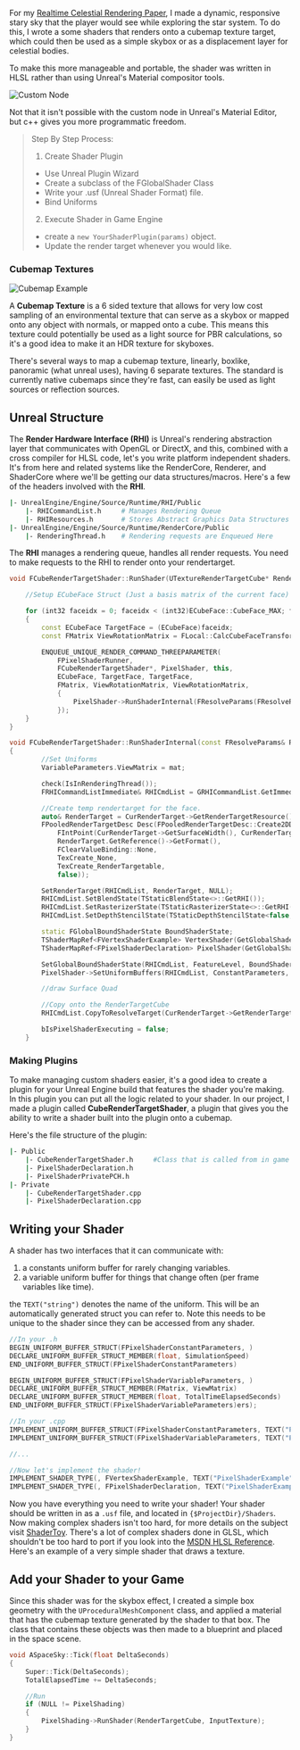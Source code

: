 For my [Realtime Celestial Rendering Paper](https://github.com/OpenHID/realtime-celestial-rendering), I made a dynamic, responsive stary sky that the player would see while exploring the star system. To do this, I wrote a some shaders that renders onto a cubemap texture target, which could then be used as a simple skybox or as a displacement layer for celestial bodies.

To make this more manageable and portable, the shader was written in HLSL rather than using Unreal's Material compositor tools.

![Custom Node](assets/ue4-material-custom.gif)

Not that it isn't possible with the custom node in Unreal's Material Editor, but c++ gives you more programmatic freedom.

>Step By Step Process:
>1. Create Shader Plugin
>  * Use Unreal Plugin Wizard
>  * Create a subclass of the FGlobalShader Class
>  * Write your .usf (Unreal Shader Format) file.
>  * Bind Uniforms
>2. Execute Shader in Game Engine
>  * create a `new YourShaderPlugin(params)` object.
>  * Update the render target whenever you would like.

### Cubemap Textures

![Cubemap Example](assets/directioncubemap.jpg)

A **Cubemap Texture** is a 6 sided texture that allows for very low cost sampling of an environmental texture that can serve as a skybox or mapped onto any object with normals, or mapped onto a cube. This means this texture could potentially be used as a light source for PBR calculations, so it's a good idea to make it an HDR texture for skyboxes.

There's several ways to map a cubemap texture, linearly, boxlike, panoramic (what unreal uses), having 6 separate textures. The standard is currently native cubemaps since they're fast, can easily be used as light sources or reflection sources.

## Unreal Structure

The **Render Hardware Interface (RHI)** is Unreal's rendering abstraction layer that communicates with OpenGL or DirectX, and this, combined with a cross compiler for HLSL code, let's you write platform independent shaders. It's from here and related systems like the RenderCore, Renderer, and ShaderCore where we'll be getting our data structures/macros. Here's a few of the headers involved with the **RHI**.

```bash
|- UnrealEngine/Engine/Source/Runtime/RHI/Public
	|- RHICommandList.h 	# Manages Rendering Queue
	|- RHIResources.h		# Stores Abstract Graphics Data Structures
|- UnrealEngine/Engine/Source/Runtime/RenderCore/Public
    |- RenderingThread.h 	# Rendering requests are Enqueued Here
```

The **RHI** manages a rendering queue, handles all render requests. You need to make requests to the RHI to render onto your rendertarget.

```cpp
void FCubeRenderTargetShader::RunShader(UTextureRenderTargetCube* RenderTarget, float time) {

	//Setup ECubeFace Struct (Just a basis matrix of the current face)

	for (int32 faceidx = 0; faceidx < (int32)ECubeFace::CubeFace_MAX; faceidx++)
	{
		const ECubeFace TargetFace = (ECubeFace)faceidx;
		const FMatrix ViewRotationMatrix = FLocal::CalcCubeFaceTransform(TargetFace);

		ENQUEUE_UNIQUE_RENDER_COMMAND_THREEPARAMETER(
			FPixelShaderRunner,
			FCubeRenderTargetShader*, PixelShader, this,
			ECubeFace, TargetFace, TargetFace,
			FMatrix, ViewRotationMatrix, ViewRotationMatrix,
			{
				PixelShader->RunShaderInternal(FResolveParams(FResolveRect(), TargetFace), ViewRotationMatrix);
			});
	}
}

void FCubeRenderTargetShader::RunShaderInternal(const FResolveParams& ResolveParams, const FMatrix mat, UTextureRenderTargetCube* CurRenderTarget)
{
		//Set Uniforms
		VariableParameters.ViewMatrix = mat;

		check(IsInRenderingThread());
		FRHICommandListImmediate& RHICmdList = GRHICommandList.GetImmediateCommandList();

		//Create temp rendertarget for the face.
		auto& RenderTarget = CurRenderTarget->GetRenderTargetResource()->GetRenderTargetTexture();
		FPooledRenderTargetDesc Desc(FPooledRenderTargetDesc::Create2DDesc(
			FIntPoint(CurRenderTarget->GetSurfaceWidth(), CurRenderTarget->GetSurfaceHeight()),
			RenderTarget.GetReference()->GetFormat(),
			FClearValueBinding::None,
			TexCreate_None,
			TexCreate_RenderTargetable,
			false));

		SetRenderTarget(RHICmdList, RenderTarget, NULL);
		RHICmdList.SetBlendState(TStaticBlendState<>::GetRHI());
		RHICmdList.SetRasterizerState(TStaticRasterizerState<>::GetRHI());
		RHICmdList.SetDepthStencilState(TStaticDepthStencilState<false, CF_Always>::GetRHI());

		static FGlobalBoundShaderState BoundShaderState;
		TShaderMapRef<FVertexShaderExample> VertexShader(GetGlobalShaderMap(FeatureLevel));
		TShaderMapRef<FPixelShaderDeclaration> PixelShader(GetGlobalShaderMap(FeatureLevel));

		SetGlobalBoundShaderState(RHICmdList, FeatureLevel, BoundShaderState, GTextureVertexDeclaration.VertexDeclarationRHI, *VertexShader, *PixelShader);
		PixelShader->SetUniformBuffers(RHICmdList, ConstantParameters, VariableParameters);

		//draw Surface Quad

		//Copy onto the RenderTargetCube
		RHICmdList.CopyToResolveTarget(CurRenderTarget->GetRenderTargetResource()->GetRenderTargetTexture(), CurRenderTarget->GetRenderTargetResource()->TextureRHI, false, ResolveParams);

		bIsPixelShaderExecuting = false;
	}
```

### Making Plugins

To make managing custom shaders easier, it's a good idea to create a plugin for your Unreal Engine build that features the shader you're making. In this plugin you can put all the logic related to your shader. In our project, I made a plugin called **CubeRenderTargetShader**, a plugin that gives you the ability to write a shader built into the plugin onto a cubemap.

Here's the file structure of the plugin:

```bash
|- Public
	|- CubeRenderTargetShader.h 	#Class that is called from in game actors.
	|- PixelShaderDeclaration.h
	|- PixelShaderPrivatePCH.h
|- Private
	|- CubeRenderTargetShader.cpp
	|- PixelShaderDeclaration.cpp
```

## Writing your Shader

A shader has two interfaces that it can communicate with:

1. a constants uniform buffer for rarely changing variables.
2. a variable uniform buffer for things that change often (per frame variables like time).

the `TEXT("string")` denotes the name of the uniform. This will be an automatically generated struct you can refer to. Note this needs to be unique to the shader since they can be accessed from any shader.

```cpp
//In your .h
BEGIN_UNIFORM_BUFFER_STRUCT(FPixelShaderConstantParameters, )
DECLARE_UNIFORM_BUFFER_STRUCT_MEMBER(float, SimulationSpeed)
END_UNIFORM_BUFFER_STRUCT(FPixelShaderConstantParameters)

BEGIN_UNIFORM_BUFFER_STRUCT(FPixelShaderVariableParameters, )
DECLARE_UNIFORM_BUFFER_STRUCT_MEMBER(FMatrix, ViewMatrix)
DECLARE_UNIFORM_BUFFER_STRUCT_MEMBER(float, TotalTimeElapsedSeconds)
END_UNIFORM_BUFFER_STRUCT(FPixelShaderVariableParameters)ers);

//In your .cpp
IMPLEMENT_UNIFORM_BUFFER_STRUCT(FPixelShaderConstantParameters, TEXT("PSConstants"));
IMPLEMENT_UNIFORM_BUFFER_STRUCT(FPixelShaderVariableParameters, TEXT("PSVariables"));

//...

//Now let's implement the shader!
IMPLEMENT_SHADER_TYPE(, FVertexShaderExample, TEXT("PixelShaderExample"), TEXT("MainVertexShader"), SF_Vertex);
IMPLEMENT_SHADER_TYPE(, FPixelShaderDeclaration, TEXT("PixelShaderExample"), TEXT("MainPixelShader"), SF_Pixel);
```

Now you have everything you need to write your shader! Your shader should be written in as a `.usf` file, and located in `{$ProjectDir}/Shaders`. Now making complex shaders isn't too hard, for more details on the subject visit [ShaderToy](http://shadertoy.com). There's a lot of complex shaders done in GLSL, which shouldn't be too hard to port if you look into the [MSDN HLSL Reference](https://msdn.microsoft.com/en-us/library/windows/desktop/bb509638%28v=vs.85%29.aspx). Here's an example of a very simple shader that draws a texture.

## Add your Shader to your Game

Since this shader was for the skybox effect, I created a simple box geometry with the `UProceduralMeshComponent` class, and applied a material that has the cubemap texture generated by the shader to that box. The class that contains these objects was then made to a blueprint and placed in the space scene.

```cpp
void ASpaceSky::Tick(float DeltaSeconds)
{
	Super::Tick(DeltaSeconds);
	TotalElapsedTime += DeltaSeconds;

	//Run
	if (NULL != PixelShading)
	{
		PixelShading->RunShader(RenderTargetCube, InputTexture);
	}
}
```
